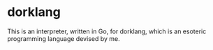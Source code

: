 # dorklang

This is an interpreter, written in Go, for dorklang, which is an esoteric programming language devised by me.
